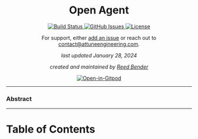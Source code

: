 <!-- 
<div align="center">
  <img src="assets/images/ai-builder-header.jpg" alt="AI-Builder" />
</div> -->

<div align="center">
    <h1>Open Agent</h1>
</div>

<div align="center">
  <!-- Build Status -->
  <a href="https://github.com/AttuneEngineering/open-agent/actions">
    <img src="https://github.com/AttuneEngineering/open-agent/actions/workflows/main.yml/badge.svg" alt="Build Status" />
  </a>
  <!-- GitHub Issues -->
  <a href="https://github.com/attuneengineering/open-agent/issues">
    <img src="https://img.shields.io/github/issues/attuneengineering/open-agent.svg" alt="GitHub Issues" />
  </a>
  <!-- License -->
  <a href="">
    <img src="https://img.shields.io/badge/license-MIT-blue.svg" alt="License" />
  </a>
</div>

<div align="center">
    <p>For support, either <a href="https://github.com/AttuneEngineering/ai-builder/issues/new/choose"> add an issue</a> or reach out to <a href="mailto:contact@attuneengineering.com">contact@attuneengineering.com</a>.</p>
    <p><em>last updated January 28, 2024</em></p>
    <p><em>created and maintained by <a href="https://github.com/mrbende" target="_blank">Reed Bender</a></em></p>
    <a href="https://gitpod.io/#https://github.com/AttuneEngineering/ai-builder"><img src="https://gitpod.io/button/open-in-gitpod.svg" alt="Open-in-Gitpod"></a>
</div>

---

### Abstract


---

# Table of Contents
